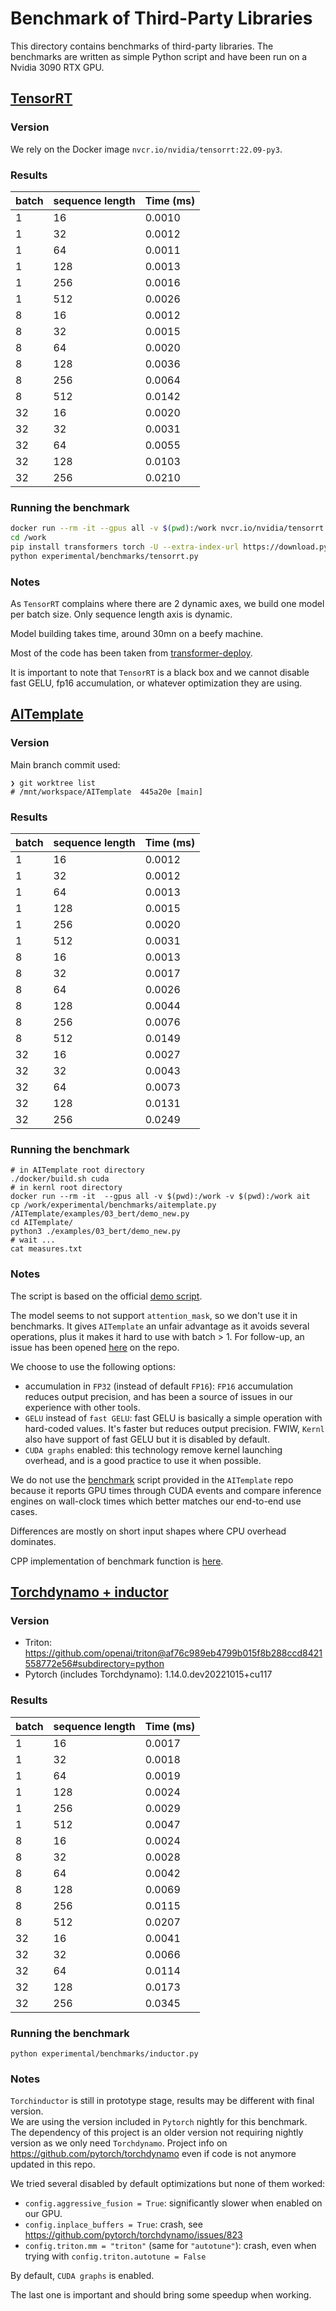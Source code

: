 # Benchmark of Third-Party Libraries

This directory contains benchmarks of third-party libraries. The benchmarks are
written as simple Python script and have been run on a Nvidia 3090 RTX GPU.

## [TensorRT](https://github.com/NVIDIA/TensorRT/)

### Version

We rely on the Docker image `nvcr.io/nvidia/tensorrt:22.09-py3`.

### Results

| batch | sequence length | Time (ms) |
|-------|-----------------|-----------|
 | 1     | 16              | 0.0010    |
 | 1     | 32              | 0.0012    |
 | 1     | 64              | 0.0011    |
 | 1     | 128             | 0.0013    |
 | 1     | 256             | 0.0016    |
 | 1     | 512             | 0.0026    |
 | 8     | 16              | 0.0012    |
 | 8     | 32              | 0.0015    |
 | 8     | 64              | 0.0020    |
 | 8     | 128             | 0.0036    |
 | 8     | 256             | 0.0064    |
 | 8     | 512             | 0.0142    |
 | 32    | 16              | 0.0020    |
 | 32    | 32              | 0.0031    |
 | 32    | 64              | 0.0055    |
 | 32    | 128             | 0.0103    |
 | 32    | 256             | 0.0210    |

### Running the benchmark

```bash
docker run --rm -it --gpus all -v $(pwd):/work nvcr.io/nvidia/tensorrt:22.09-py3
cd /work
pip install transformers torch -U --extra-index-url https://download.pytorch.org/whl/cu116
python experimental/benchmarks/tensorrt.py
```

### Notes

As `TensorRT` complains where there are 2 dynamic axes, we build one model per batch size.
Only sequence length axis is dynamic.

Model building takes time, around 30mn on a beefy machine.

Most of the code has been taken from [transformer-deploy](https://github.com/ELS-RD/transformer-deploy).

It is important to note that `TensorRT` is a black box and we cannot disable fast GELU, fp16 accumulation, 
or whatever optimization they are using.

## [AITemplate](https://github.com/facebookincubator/AITemplate/)

### Version

Main branch commit used:

```shell
❯ git worktree list
# /mnt/workspace/AITemplate  445a20e [main]
```

### Results

| batch | sequence length | Time (ms) |
|-------|-----------------|-----------|
| 1     | 16              | 0.0012    |
| 1     | 32              | 0.0012    |
| 1     | 64              | 0.0013    |
| 1     | 128             | 0.0015    |
| 1     | 256             | 0.0020    |
| 1     | 512             | 0.0031    |
| 8     | 16              | 0.0013    |
| 8     | 32              | 0.0017    |
| 8     | 64              | 0.0026    |
| 8     | 128             | 0.0044    |
| 8     | 256             | 0.0076    |
| 8     | 512             | 0.0149    |
| 32    | 16              | 0.0027    |
| 32    | 32              | 0.0043    |
| 32    | 64              | 0.0073    |
| 32    | 128             | 0.0131    |
| 32    | 256             | 0.0249    |

### Running the benchmark

```shell
# in AITemplate root directory
./docker/build.sh cuda
# in kernl root directory
docker run --rm -it  --gpus all -v $(pwd):/work -v $(pwd):/work ait
cp /work/experimental/benchmarks/aitemplate.py /AITemplate/examples/03_bert/demo_new.py
cd AITemplate/
python3 ./examples/03_bert/demo_new.py
# wait ...
cat measures.txt
```

### Notes

The script is based on the official [demo script](https://github.com/facebookincubator/AITemplate/tree/main/examples/03_bert).

The model seems to not support `attention_mask`, so we don't use it in benchmarks.
It gives `AITemplate` an unfair advantage as it avoids several operations, plus it makes it hard to use with batch > 1.
For follow-up, an issue has been opened [here](https://github.com/facebookincubator/AITemplate/issues/46) on the repo.

We choose to use the following options:

* accumulation in `FP32` (instead of default `FP16`): 
  `FP16` accumulation reduces output precision, and has been a source of issues in our experience with other tools.
* `GELU` instead of `fast GELU`:
  fast GELU is basically a simple operation with hard-coded values. It's faster but reduces output precision.
  FWIW, `Kernl` also have support of fast GELU but it is disabled by default.
* `CUDA graphs` enabled: this technology remove kernel launching overhead, and is a good practice to use it when possible.

We do not use the [benchmark](https://github.com/facebookincubator/AITemplate/blob/main/examples/03_bert/benchmark_ait.py)
script provided in the `AITemplate` repo because it reports GPU times through CUDA events and compare inference engines 
on wall-clock times which better matches our end-to-end use cases.

Differences are mostly on short input shapes where CPU overhead dominates. 

CPP implementation of benchmark function is [here](https://github.com/facebookincubator/AITemplate/blob/44026ba7e7f5376a80cf0f2b333a0f25c0eeda6c/static/csrc/model_container.cpp).


## [Torchdynamo + inductor](https://github.com/pytorch/torchdynamo)

### Version

* Triton: https://github.com/openai/triton@af76c989eb4799b015f8b288ccd8421558772e56#subdirectory=python
* Pytorch (includes Torchdynamo): 1.14.0.dev20221015+cu117

### Results

| batch | sequence length | Time (ms) |
|-------|-----------------|-----------|
| 1     | 16              | 0.0017    |
| 1     | 32              | 0.0018    |
| 1     | 64              | 0.0019    |
| 1     | 128             | 0.0024    |
| 1     | 256             | 0.0029    |
| 1     | 512             | 0.0047    |
| 8     | 16              | 0.0024    |
| 8     | 32              | 0.0028    |
| 8     | 64              | 0.0042    |
| 8     | 128             | 0.0069    |
| 8     | 256             | 0.0115    |
| 8     | 512             | 0.0207    |
| 32    | 16              | 0.0041    |
| 32    | 32              | 0.0066    |
| 32    | 64              | 0.0114    |
| 32    | 128             | 0.0173    |
| 32    | 256             | 0.0345    |

### Running the benchmark

```shell
python experimental/benchmarks/inductor.py
```

### Notes

`Torchinductor` is still in prototype stage, results may be different with final version.  
We are using the version included in `Pytorch` nightly for this benchmark.  
The dependency of this project is an older version not requiring nightly version as we only need `Torchdynamo`.
Project info on https://github.com/pytorch/torchdynamo even if code is not anymore updated in this repo.

We tried several disabled by default optimizations but none of them worked:

* `config.aggressive_fusion = True`: significantly slower when enabled on our GPU.
* `config.inplace_buffers = True`: crash, see https://github.com/pytorch/torchdynamo/issues/823
* `config.triton.mm = "triton"` (same for `"autotune"`): crash, even when trying with `config.triton.autotune = False`

By default, `CUDA graphs` is enabled.

The last one is important and should bring some speedup when working.
